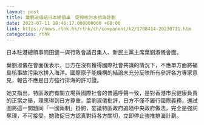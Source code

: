 ```yaml
---
layout: post
title: 葉劉淑儀晤日本總領事　促停核污水排海計劃
date: 2023-07-11 18:46:17.000000000 +08:00
link: https://news.rthk.hk/rthk/ch/component/k2/1708414-20230711.htm
categories: rthk
---
```


日本駐港總領事崗田健一與行政會議召集人、新民主黨主席葉劉淑儀會面。

葉劉淑儀在會面後表示，日方在沒有獲得國際社會共識的情況下，不應單方面將福島核事故污染水排入海洋。國際原子能機構的結論未充分反映所有參評各方專家意見，報告不應是日方強行排海的許可證。

她又指出，特區政府有關立場與國際社會的普遍呼聲一致，是對香港市民健康負責的正當之舉，理應得到日方尊重。葉劉淑儀批評，日方不僅不履行國際義務，還試圖將這一問題同「一國兩制」掛鉤，妄議特區政府追隨中央政府做法，完全是強詞奪理，不可接受。她敦促日方認真對待各方關切，立即停止強推排海計劃。
